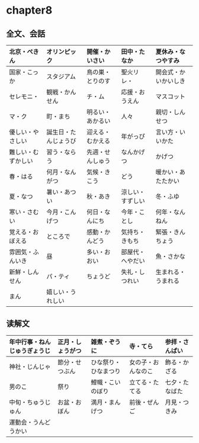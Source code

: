 # chapter8
## 全文、会話
| 北京・ぺきん       | オリンピック         | 開催・かいさい   | 田中・たなか     | 夏休み・なつやすみ   |
| :----------------- | :------------------- | :--------------- | :--------------- | :------------------- |
| 国家・こっか       | スタジアム           | 鳥の巣・とりのす | 聖火リレ・       | 開会式・かいかいしき |
| セレモニ・         | 観戦・かんせん       | チ・ム           | 応援・おうえん   | マスコット           |
| マ・ク             | 町・まち             | 明るい・あかるい | 人々             | 親切・しんせつ       |
| 優しい・やさしい   | 誕生日・たんじょうび | 迎える・むかえる | 年がっぴ         | 言い方・いいかた     |
| 難しい・むずかしい | 習う・ならう         | 先週・せんしゅう | なんかげつ       | かげつ               |
| 春・はる           | 何月・なんがつ       | 気候・きこう     | どう             | 暖かい・あたたかい   |
| 夏・なつ           | 暑い・あつい         | 秋・あき         | 涼しい・すずしい | 冬・ふゆ             |
| 寒い・さむい       | 今月・こんげつ       | 何日・なんにち   | 今年・ことし     | 何年・なんねん       |
| 覚える・おぼえる   | ところで             | 感動・かんどう   | 気持ち・きもち   | 緊張・きんちょう     |
| 雰囲気・ふんいき   | 昼                   | 多い・おおい     | 部屋代・へやだい | 魚・さかな           |
| 新鮮・しんせん     | パ・ティ             | ちょうど         | 失礼・しつれい   | 生まれる・うまれる   |
| まん               | 嬉しい・うれしい     |                  |                  |                      |

## 读解文
| 年中行事・ねんじゅうぎょうじ | 正月・しょうがつ | 雑煮・ぞうに         | 寺・てら           | 参拝・さんぱい |
| :--------------------------- | :--------------- | :------------------- | :----------------- | :------------- |
| 神社・じんじゃ               | 節分・せつぶん   | ひな祭り・ひなまつり | 女の子・おんなのこ | 飾る・かざる   |
| 男のこ                       | 祭り             | 鯉幟・こいのぼり     | 立てる・たてる     | 七夕・たなばた |
| 中旬・ちゅうじゅん           | お盆・おぼん     | 満月・まんげつ       | 前後・ぜんご       | 月見・つきみ   |
| 運動会・うんどうかい         |                  |                      |                    |                |